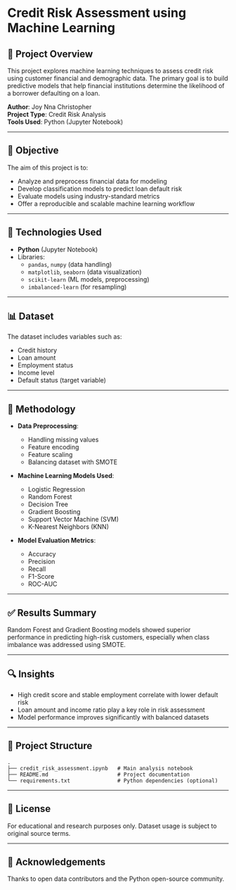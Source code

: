 
# Credit Risk Assessment using Machine Learning

## 📘 Project Overview

This project explores machine learning techniques to assess credit risk using customer financial and demographic data. The primary goal is to build predictive models that help financial institutions determine the likelihood of a borrower defaulting on a loan.

**Author**: Joy Nna Christopher  
**Project Type**: Credit Risk Analysis  
**Tools Used**: Python (Jupyter Notebook)

---

## 🎯 Objective

The aim of this project is to:

- Analyze and preprocess financial data for modeling
- Develop classification models to predict loan default risk
- Evaluate models using industry-standard metrics
- Offer a reproducible and scalable machine learning workflow

---

## 🧠 Technologies Used

- **Python** (Jupyter Notebook)
- Libraries:
  - `pandas`, `numpy` (data handling)
  - `matplotlib`, `seaborn` (data visualization)
  - `scikit-learn` (ML models, preprocessing)
  - `imbalanced-learn` (for resampling)

---

## 📊 Dataset

The dataset includes variables such as:
- Credit history
- Loan amount
- Employment status
- Income level
- Default status (target variable)

---

## 🧪 Methodology

- **Data Preprocessing**:
  - Handling missing values
  - Feature encoding
  - Feature scaling
  - Balancing dataset with SMOTE

- **Machine Learning Models Used**:
  - Logistic Regression
  - Random Forest
  - Decision Tree
  - Gradient Boosting
  - Support Vector Machine (SVM)
  - K-Nearest Neighbors (KNN)

- **Model Evaluation Metrics**:
  - Accuracy
  - Precision
  - Recall
  - F1-Score
  - ROC-AUC

---

## ✅ Results Summary

Random Forest and Gradient Boosting models showed superior performance in predicting high-risk customers, especially when class imbalance was addressed using SMOTE.

---

## 🔍 Insights

- High credit score and stable employment correlate with lower default risk
- Loan amount and income ratio play a key role in risk assessment
- Model performance improves significantly with balanced datasets

---

## 📁 Project Structure

```
.
├── credit_risk_assessment.ipynb   # Main analysis notebook
├── README.md                      # Project documentation
└── requirements.txt               # Python dependencies (optional)
```

---

## 📜 License

For educational and research purposes only. Dataset usage is subject to original source terms.

---

## 🙌 Acknowledgements

Thanks to open data contributors and the Python open-source community.
